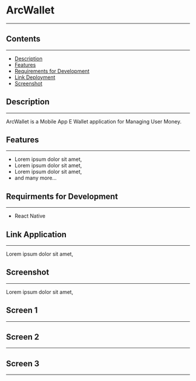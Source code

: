 # ArcWallet
---
## Contents
---
- [Description](https://github.com/Verestra/ArcWallet#Description)
- [Features](https://github.com/Verestra/ArcWallet##Features)
- [Requirements for Development](https://github.com/Verestra/ArcWallet##Requirements-for-Development)
- [Link Deployment](https://github.com/Verestra/ArcWallet#Link-Deployment)
- [Screenshot](https://github.com/Verestra/ArcWallet#Screenshot)
## Description
---
ArcWallet is a Mobile App E Wallet application for Managing User Money.
## Features
---
- Lorem ipsum dolor sit amet,
- Lorem ipsum dolor sit amet,
- Lorem ipsum dolor sit amet,
- and many more...
## Requirments for Development
---
- React Native
## Link Application
---
Lorem ipsum dolor sit amet,
## Screenshot
---
Lorem ipsum dolor sit amet,
## Screen 1
---
## Screen 2
---
## Screen 3
---

